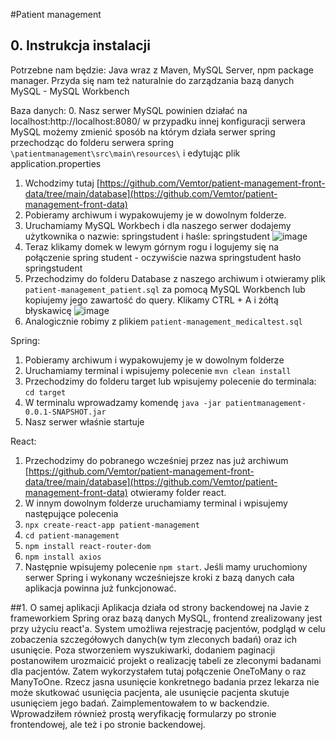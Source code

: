 #Patient management

## 0. Instrukcja instalacji
Potrzebne nam będzie: Java wraz z Maven, MySQL Server, npm package manager. Przyda się nam też naturalnie do zarządzania bazą danych MySQL - MySQL Workbench

Baza danych:
0. Nasz serwer MySQL powinien działać na localhost:http://localhost:8080/ 
w przypadku innej konfiguracji serwera MySQL możemy zmienić sposób na którym działa serwer spring przechodząc do folderu serwera spring `\patientmanagement\src\main\resources\` i edytując plik application.properties

1. Wchodzimy tutaj [https://github.com/Vemtor/patient-management-front-data/tree/main/database](https://github.com/Vemtor/patient-management-front-data)
2. Pobieramy archiwum i wypakowujemy je w dowolnym folderze.
3. Uruchamiamy MySQL Workbech i dla naszego serwer dodajemy użytkownika o nazwie: springstudent i haśle: springstudent
![image](https://github.com/Vemtor/patient-management-spring/assets/20191221/0d123137-aa3d-48c6-af12-ce9274fce5e1)
4. Teraz klikamy domek w lewym górnym rogu i logujemy się na połączenie spring student - oczywiście nazwa springstudent hasło springstudent
5. Przechodzimy do folderu Database z naszego archiwum i otwieramy plik `patient-management_patient.sql` za pomocą MySQL Workbench lub kopiujemy jego zawartość do query. Klikamy CTRL + A i żółtą błyskawicę
![image](https://github.com/Vemtor/patient-management-spring/assets/20191221/d3f93d2a-9bbe-432c-93c4-5614bafc235d)
6. Analogicznie robimy z plikiem `patient-management_medicaltest.sql`


Spring:

1. Pobieramy archiwum i wypakowujemy je w dowolnym folderze
2. Uruchamiamy terminal i wpisujemy polecenie `mvn clean install`
3. Przechodzimy do folderu target lub wpisujemy polecenie do terminala: `cd target`
4. W terminalu wprowadzamy komendę `java -jar patientmanagement-0.0.1-SNAPSHOT.jar`
5. Nasz serwer właśnie startuje

React: 

1. Przechodzimy do pobranego wcześniej przez nas już archiwum [https://github.com/Vemtor/patient-management-front-data/tree/main/database](https://github.com/Vemtor/patient-management-front-data) otwieramy folder react.
2. W innym dowolnym folderze uruchamiamy terminal i wpisujemy następujące polecenia
3. `npx create-react-app patient-management`
4. `cd patient-management`
5. `npm install react-router-dom`
6. `npm install axios`
7. Następnie wpisujemy polecenie `npm start`. Jeśli mamy uruchomiony serwer Spring i wykonany wcześniejsze kroki z bazą danych cała aplikacja powinna już funkcjonować. 


##1. O samej aplikacji
Aplikacja działa od strony backendowej na Javie z frameworkiem Spring oraz bazą danych MySQL, frontend zrealizowany jest przy użyciu react'a. System umożliwa rejestrację pacjentów, podgląd w celu zobaczenia szczegółowych danych(w tym zleconych badań) oraz ich usunięcie. 
Poza stworzeniem wyszukiwarki, dodaniem paginacji postanowiłem urozmaicić projekt o realizację tabeli ze zleconymi badanami dla pacjentów. Zatem wykorzystałem tutaj połączenie OneToMany o raz ManyToOne. Rzecz jasna usunięcie konkretnego badania przez lekarza nie może skutkować usunięcia pacjenta, ale usunięcie pacjenta skutuje usunięciem jego badań. Zaimplementowałem to w backendzie. Wprowadziłem również prostą weryfikację formularzy po stronie frontendowej, ale też i po stronie backendowej. 


